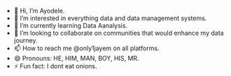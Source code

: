 - 👋 Hi, I’m Ayodele.
- 👀 I’m interested in everything data and data management systems.
- 🌱 I’m currently learning Data Aanalysis.
- 💞️ I’m looking to collaborate on communities that would enhance my data journey.
- 📫 How to reach me @only1jayem on all platforms.
- 😄 Pronouns: HE, HIM, MAN, BOY, HIS, MR.
- ⚡ Fun fact: I dont eat onions.

<!---
only1jayem/only1jayem is a ✨ special ✨ repository because its `README.md` (this file) appears on your GitHub profile.
You can click the Preview link to take a look at your changes.
--->
